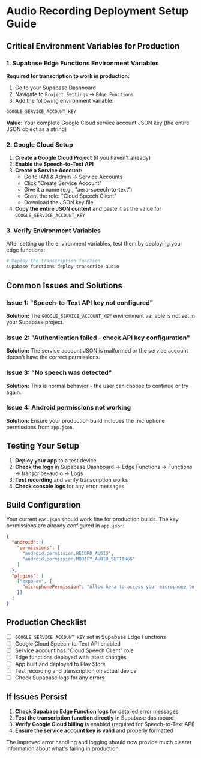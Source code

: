 # Audio Recording Deployment Setup Guide

## Critical Environment Variables for Production

### 1. Supabase Edge Functions Environment Variables

**Required for transcription to work in production:**

1. Go to your Supabase Dashboard
2. Navigate to `Project Settings` → `Edge Functions`
3. Add the following environment variable:

```
GOOGLE_SERVICE_ACCOUNT_KEY
```

**Value:** Your complete Google Cloud service account JSON key (the entire JSON object as a string)

### 2. Google Cloud Setup

1. **Create a Google Cloud Project** (if you haven't already)
2. **Enable the Speech-to-Text API**
3. **Create a Service Account:**
   - Go to IAM & Admin → Service Accounts
   - Click "Create Service Account"
   - Give it a name (e.g., "aera-speech-to-text")
   - Grant the role: "Cloud Speech Client"
   - Download the JSON key file
4. **Copy the entire JSON content** and paste it as the value for `GOOGLE_SERVICE_ACCOUNT_KEY`

### 3. Verify Environment Variables

After setting up the environment variables, test them by deploying your edge functions:

```bash
# Deploy the transcription function
supabase functions deploy transcribe-audio
```

## Common Issues and Solutions

### Issue 1: "Speech-to-Text API key not configured"
**Solution:** The `GOOGLE_SERVICE_ACCOUNT_KEY` environment variable is not set in your Supabase project.

### Issue 2: "Authentication failed - check API key configuration"
**Solution:** The service account JSON is malformed or the service account doesn't have the correct permissions.

### Issue 3: "No speech was detected"
**Solution:** This is normal behavior - the user can choose to continue or try again.

### Issue 4: Android permissions not working
**Solution:** Ensure your production build includes the microphone permissions from `app.json`.

## Testing Your Setup

1. **Deploy your app** to a test device
2. **Check the logs** in Supabase Dashboard → Edge Functions → Functions → transcribe-audio → Logs
3. **Test recording** and verify transcription works
4. **Check console logs** for any error messages

## Build Configuration

Your current `eas.json` should work fine for production builds. The key permissions are already configured in `app.json`:

```json
{
  "android": {
    "permissions": [
      "android.permission.RECORD_AUDIO",
      "android.permission.MODIFY_AUDIO_SETTINGS"
    ]
  },
  "plugins": [
    ["expo-av", {
      "microphonePermission": "Allow Āera to access your microphone to record journal entries."
    }]
  ]
}
```

## Production Checklist

- [ ] `GOOGLE_SERVICE_ACCOUNT_KEY` set in Supabase Edge Functions
- [ ] Google Cloud Speech-to-Text API enabled
- [ ] Service account has "Cloud Speech Client" role
- [ ] Edge functions deployed with latest changes
- [ ] App built and deployed to Play Store
- [ ] Test recording and transcription on actual device
- [ ] Check Supabase logs for any errors

## If Issues Persist

1. **Check Supabase Edge Function logs** for detailed error messages
2. **Test the transcription function directly** in Supabase dashboard
3. **Verify Google Cloud billing** is enabled (required for Speech-to-Text API)
4. **Ensure the service account key is valid** and properly formatted

The improved error handling and logging should now provide much clearer information about what's failing in production.